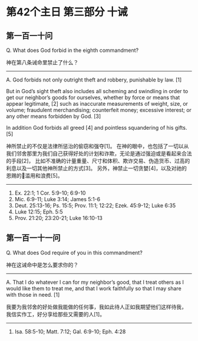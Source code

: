 # 第42个主日 第三部分 十诫

## 第一百一十问

Q. What does God forbid in the eighth commandment?

神在第八条诫命里禁止了什么？

---

A. God forbids not only outright theft and robbery, punishable by law. [1]

But in God’s sight theft also includes
all scheming and swindling
in order to get our neighbor’s goods for ourselves,
whether by force or means that appear legitimate, [2]
such as
inaccurate measurements of weight, size, or volume;
fraudulent merchandising;
counterfeit money;
excessive interest;
or any other means forbidden by God. [3]

In addition God forbids all greed [4]
and pointless squandering of his gifts. [5]

神所禁止的不仅是法律所惩治的偷窃和强夺[1]。
在神的眼中，也包括了一切以从我们邻舍那里为我们自己获得好处的计划和诈欺，无论是通过强迫或是看起来合法的手段[2]，
比如不准确的计量重量、尺寸和体积、欺诈交易、伪造货币、过高的利息以及一切其他神所禁止的方式[3]。
另外，神禁止一切贪婪[4]，以及对祂的恩赐的滥用和浪费[5]。

---

1. Ex. 22:1; 1 Cor. 5:9-10; 6:9-10
2. Mic. 6:9-11; Luke 3:14; James 5:1-6
3. Deut. 25:13-16; Ps. 15:5; Prov. 11:1; 12:22; Ezek. 45:9-12; Luke 6:35
4. Luke 12:15; Eph. 5:5
5. Prov. 21:20; 23:20-21; Luke 16:10-13

## 第一百一十一问

Q. What does God require of you in this commandment?

神在这诫命中是怎么要求你的？

---

A. That I do whatever I can
for my neighbor’s good,
that I treat others
as I would like them to treat me,
and that I work faithfully
so that I may share with those in need. [1]

我要为我邻舍的好处做我能做的任何事，我如此待人正如我期望他们这样待我，
我信实作工，好分享给那些又需要的人[1]。

---

1. Isa. 58:5-10; Matt. 7:12; Gal. 6:9-10; Eph. 4:28

